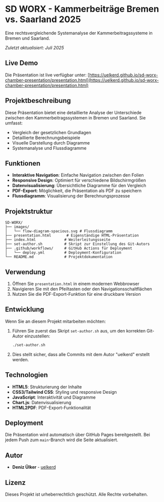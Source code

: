 # SD WORX - Kammerbeiträge Bremen vs. Saarland 2025

Eine rechtsvergleichende Systemanalyse der Kammerbeitragssysteme in Bremen und Saarland.

*Zuletzt aktualisiert: Juli 2025*

## Live Demo

Die Präsentation ist live verfügbar unter: [https://uelkerd.github.io/sd-worx-chamber-presentation/presentation.html](https://uelkerd.github.io/sd-worx-chamber-presentation/presentation.html)

## Projektbeschreibung

Diese Präsentation bietet eine detaillierte Analyse der Unterschiede zwischen den Kammerbeitragssystemen in Bremen und Saarland. Sie umfasst:

- Vergleich der gesetzlichen Grundlagen
- Detaillierte Berechnungsbeispiele
- Visuelle Darstellung durch Diagramme
- Systemanalyse und Flussdiagramme

## Funktionen

- **Interaktive Navigation**: Einfache Navigation zwischen den Folien
- **Responsive Design**: Optimiert für verschiedene Bildschirmgrößen
- **Datenvisualisierung**: Übersichtliche Diagramme für den Vergleich
- **PDF-Export**: Möglichkeit, die Präsentation als PDF zu speichern
- **Flussdiagramm**: Visualisierung der Berechnungsprozesse

## Projektstruktur

```
SD-WORX/
├── images/
│   └── flow-diagram-spacious.svg # Flussdiagramm
├── presentation.html       # Eigenständige HTML-Präsentation
├── index.html             # Weiterleitungsseite
├── set-author.sh          # Skript zur Einstellung des Git-Autors
├── .github/workflows/     # GitHub Actions für Deployment
│   └── deploy.yml         # Deployment-Konfiguration
└── README.md              # Projektdokumentation
```

## Verwendung

1. Öffnen Sie `presentation.html` in einem modernen Webbrowser
2. Navigieren Sie mit den Pfeiltasten oder den Navigationsschaltflächen
3. Nutzen Sie die PDF-Export-Funktion für eine druckbare Version

## Entwicklung

Wenn Sie an diesem Projekt mitarbeiten möchten:

1. Führen Sie zuerst das Skript `set-author.sh` aus, um den korrekten Git-Autor einzustellen:
   ```bash
   ./set-author.sh
   ```

2. Dies stellt sicher, dass alle Commits mit dem Autor "uelkerd" erstellt werden.

## Technologien

- **HTML5**: Strukturierung der Inhalte
- **CSS3/Tailwind CSS**: Styling und responsive Design
- **JavaScript**: Interaktivität und Diagramme
- **Chart.js**: Datenvisualisierung
- **HTML2PDF**: PDF-Export-Funktionalität

## Deployment

Die Präsentation wird automatisch über GitHub Pages bereitgestellt. Bei jedem Push zum `main`-Branch wird die Seite aktualisiert.

## Autor

- **Deniz Ülker** - [uelkerd](https://github.com/uelkerd)

## Lizenz

Dieses Projekt ist urheberrechtlich geschützt. Alle Rechte vorbehalten.
